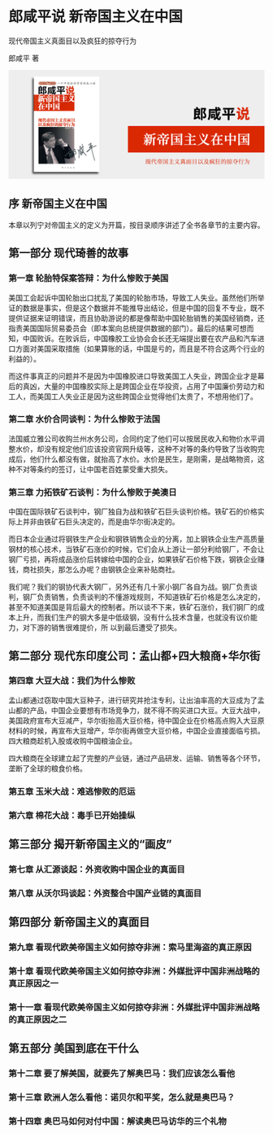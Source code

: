 # 郎咸平说 新帝国主义在中国

现代帝国主义真面目以及疯狂的掠夺行为

郎咸平 著

![cover](contents/wx-cover.png)

## 序 新帝国主义在中国

本章以列宁对帝国主义的定义为开篇，按目录顺序讲述了全书各章节的主要内容。

## 第一部分 现代琦善的故事

### 第一章 轮胎特保案答辩：为什么惨败于美国

美国工会起诉中国轮胎出口扰乱了美国的轮胎市场，导致工人失业。虽然他们所举证的数据是事实，但是这个数据并不能推导出结论，但是中国的回复不专业，既不提供证据来证明错误，而且协助游说的都是像帮助中国轮胎销售的美国经销商，还指责美国国际贸易委员会（即本案向总统提供数据的部门）。最后的结果可想而知，中国败诉。在败诉后，中国橡胶工业协会会长还无端提出要在农产品和汽车进口方面对美国采取措施（如果算账的话，中国是亏的，而且是不符合这两个行业的利益的）。

而这件事真正的问题并不是因为中国橡胶进口导致美国工人失业，跨国企业才是幕后的真凶，大量的中国橡胶实际上是跨国企业在华投资，占用了中国廉价劳动力和工人，而美国工人失业正是因为这些跨国企业觉得他们太贵了，不想用他们了。

### 第二章 水价合同谈判：为什么惨败于法国

法国威立雅公司收购兰州水务公司，合同约定了他们可以按居民收入和物价水平调整水价，却没有规定他们应该投资官网升级等，这种不对等的条约导致了当收购完成后，他们什么都没有做，就抬高了水价。水价是民生，是刚需，是战略物资，这种不对等条约的签订，让中国老百姓蒙受重大损失。

### 第三章 力拓铁矿石谈判：为什么惨败于美澳日

中国在国际铁矿石谈判中，钢厂独自为战和铁矿石巨头谈判价格。铁矿石的价格实际上并非由铁矿石巨头决定的，而是由华尔街决定的。

而日本企业通过将钢铁生产企业和钢铁销售企业的分离，加上钢铁企业生产高质量钢材的核心技术，当铁矿石涨价的时候，它们会从上游让一部分利给钢厂，不会让钢厂亏损，再将成品涨价后转嫁给中国的企业，如果铁矿石价格下跌，钢铁企业赚钱，商社损失，那怎么办呢？由钢铁企业来补贴商社。

我们呢？我们的钢协代表大钢厂，另外还有几十家小钢厂各自为战。钢厂负责谈判，钢厂负责销售，负责谈判的不懂游戏规则，不知道铁矿石价格是怎么决定的，甚至不知道美国是背后最大的控制者。所以谈不下来，铁矿石涨价，我们钢厂的成本上升，而我们生产的钢大多是中低级钢，没有什么技术含量，也就没有议价能力，对下游的销售很难提价，所 以到最后遭受了损失。

## 第二部分 现代东印度公司：孟山都+四大粮商+华尔街

### 第四章 大豆大战：我们为什么惨败

孟山都通过窃取中国大豆种子，进行研究并抢注专利，让出油率高的大豆成为了孟山都的产品，中国企业要想有市场竞争力，就不得不购买进口大豆。大豆大战中，美国政府宣布大豆减产，华尔街抬高大豆价格，待中国企业在价格高点购入大豆原材料的时候，再宣布大豆增产，华尔街再做空大豆价格，中国企业直接面临亏损。四大粮商趁机入股或收购中国粮油企业。

四大粮商在全球建立起了完整的产业链，通过产品研发、运输、销售等各个环节，垄断了全球的粮食价格。

### 第五章 玉米大战：难逃惨败的厄运

### 第六章 棉花大战：毒手已开始操纵

## 第三部分 揭开新帝国主义的“画皮”

### 第七章 从汇源谈起：外资收购中国企业的真面目

### 第八章 从沃尔玛谈起：外资整合中国产业链的真面目

## 第四部分 新帝国主义的真面目

### 第九章 看现代欧美帝国主义如何掠夺非洲：索马里海盗的真正原因

### 第十章 看现代欧美帝国主义如何掠夺非洲：外媒批评中国非洲战略的真正原因之一

### 第十一章 看现代欧美帝国主义如何掠夺非洲：外媒批评中国非洲战略的真正原因之二

## 第五部分 美国到底在干什么

### 第十二章 要了解美国，就要先了解奥巴马：我们应该怎么看他

### 第十三章 欧洲人怎么看他：诺贝尔和平奖，怎么就是奥巴马？

### 第十四章 奥巴马如何对付中国：解读奥巴马访华的三个礼物

